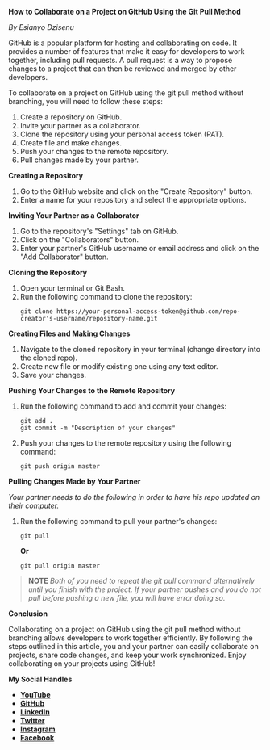 
**How to Collaborate on a Project on GitHub Using the Git Pull Method**

*By Esianyo Dzisenu*

GitHub is a popular platform for hosting and collaborating on code. It provides a number of features that make it easy for developers to work together, including pull requests. A pull request is a way to propose changes to a project that can then be reviewed and merged by other developers.

To collaborate on a project on GitHub using the git pull method without branching, you will need to follow these steps:

1. Create a repository on GitHub.
2. Invite your partner as a collaborator.
3. Clone the repository using your personal access token (PAT).
4. Create file and make changes.
5. Push your changes to the remote repository.
6. Pull changes made by your partner.

**Creating a Repository**

1. Go to the GitHub website and click on the "Create Repository" button.
2. Enter a name for your repository and select the appropriate options.

**Inviting Your Partner as a Collaborator**

1. Go to the repository's "Settings" tab on GitHub.
2. Click on the "Collaborators" button.
3. Enter your partner's GitHub username or email address and click on the "Add Collaborator" button.

**Cloning the Repository**

1. Open your terminal or Git Bash.
2. Run the following command to clone the repository:
   ```
   git clone https://your-personal-access-token@github.com/repo-creator's-username/repository-name.git
   ```

**Creating Files and Making Changes**

1. Navigate to the cloned repository in your terminal (change directory into the cloned repo).
2. Create new file or modify existing one using any text editor.
3. Save your changes.

**Pushing Your Changes to the Remote Repository**

1. Run the following command to add and commit your changes:
   ```
   git add .
   git commit -m "Description of your changes"
   ```
2. Push your changes to the remote repository using the following command:
   ```
   git push origin master
   ```

**Pulling Changes Made by Your Partner**

*Your partner needs to do the following in order to have his repo updated on their computer.*

1. Run the following command to pull your partner's changes:
   ```
   git pull
   ```
   **Or**
   ```
   git pull origin master
   ```
   
 > **NOTE**
 > *Both of you need to repeat the git pull command alternatively until you finish with the project.*
 >  *If your partner pushes and you do not pull before pushing a new file, you will have error doing so.*

**Conclusion**

Collaborating on a project on GitHub using the git pull method without branching allows developers to work together efficiently. By following the steps outlined in this article, you and your partner can easily collaborate on projects, share code changes, and keep your work synchronized. Enjoy collaborating on your projects using GitHub!

**My Social Handles**

* **[YouTube](https://www.youtube.com/@esianyo/featured)**
* **[GitHub](https://github.com/esianyo)**
* **[LinkedIn](https://linkedin.com/in/esianyo)**
* **[Twitter](https://twitter.com/esianyo_)**
* **[Instagram](https://instagram.com/esianyo__)**
* **[Facebook](https://facebook.com/esianyod)**
